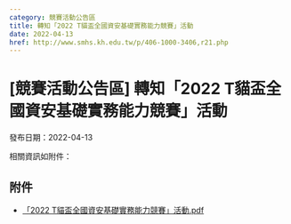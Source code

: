 ```yaml
---
category: 競賽活動公告區
title: 轉知「2022 T貓盃全國資安基礎實務能力競賽」活動
date: 2022-04-13
href: http://www.smhs.kh.edu.tw/p/406-1000-3406,r21.php
---
```


# [競賽活動公告區] 轉知「2022 T貓盃全國資安基礎實務能力競賽」活動

發布日期：2022-04-13

相關資訊如附件：

## 附件

- [「2022 T貓盃全國資安基礎實務能力競賽」活動.pdf](https://www.smhs.kh.edu.tw/var/file/0/1000/attach/11/pta_3164_7653773_38222.pdf)
